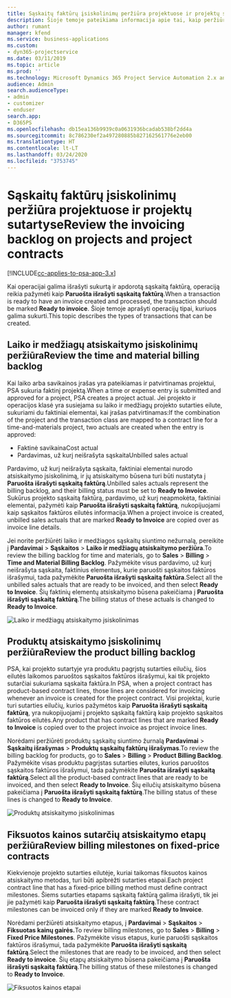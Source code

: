 ```yaml
---
title: Sąskaitų faktūrų įsiskolinimų peržiūra projektuose ir projektų sutartyse
description: Šioje temoje pateikiama informacija apie tai, kaip peržiūrėti laiko, savikainos ir produktų įsiskolinimus ir kaip juos pažymėti kaip paruoštus išrašyti sąskaitą faktūrą.
author: rumant
manager: kfend
ms.service: business-applications
ms.custom:
- dyn365-projectservice
ms.date: 03/11/2019
ms.topic: article
ms.prod: ''
ms.technology: Microsoft Dynamics 365 Project Service Automation 2.x and 3.x
audience: Admin
search.audienceType:
- admin
- customizer
- enduser
search.app:
- D365PS
ms.openlocfilehash: db15ea136b9939c0a0631936bcadab538bf2dd4a
ms.sourcegitcommit: 8c786230ef2a497280885b827162561776e2eb00
ms.translationtype: HT
ms.contentlocale: lt-LT
ms.lasthandoff: 03/24/2020
ms.locfileid: "3753745"
---
```

# <a name="review-the-invoicing-backlog-on-projects-and-project-contracts"></a><span data-ttu-id="691ca-103">Sąskaitų faktūrų įsiskolinimų peržiūra projektuose ir projektų sutartyse</span><span class="sxs-lookup"><span data-stu-id="691ca-103">Review the invoicing backlog on projects and project contracts</span></span>

[!INCLUDE[cc-applies-to-psa-app-3.x](../includes/cc-applies-to-psa-app-3x.md)]

<span data-ttu-id="691ca-104">Kai operacijai galima išrašyti sukurtą ir apdorotą sąskaitą faktūrą, operaciją reikia pažymėti kaip **Paruošta išrašyti sąskaitą faktūrą**.</span><span class="sxs-lookup"><span data-stu-id="691ca-104">When a transaction is ready to have an invoice created and processed, the transaction should be marked **Ready to invoice**.</span></span> <span data-ttu-id="691ca-105">Šioje temoje aprašyti operacijų tipai, kuriuos galima sukurti.</span><span class="sxs-lookup"><span data-stu-id="691ca-105">This topic describes the types of transactions that can be created.</span></span>

## <a name="review-the-time-and-material-billing-backlog"></a><span data-ttu-id="691ca-106">Laiko ir medžiagų atsiskaitymo įsiskolinimų peržiūra</span><span class="sxs-lookup"><span data-stu-id="691ca-106">Review the time and material billing backlog</span></span>

<span data-ttu-id="691ca-107">Kai laiko arba savikainos įrašas yra pateikiamas ir patvirtinamas projektui, PSA sukuria faktinį projektą.</span><span class="sxs-lookup"><span data-stu-id="691ca-107">When a time or expense entry is submitted and approved for a project, PSA creates a project actual.</span></span> <span data-ttu-id="691ca-108">Jei projekto ir operacijos klasė yra susiejama su laiko ir medžiagų projekto sutarties eilute, sukuriami du faktiniai elementai, kai įrašas patvirtinamas:</span><span class="sxs-lookup"><span data-stu-id="691ca-108">If the combination of the project and the transaction class are mapped to a contract line for a time-and-materials project, two actuals are created when the entry is approved:</span></span>

- <span data-ttu-id="691ca-109">Faktinė savikaina</span><span class="sxs-lookup"><span data-stu-id="691ca-109">Cost actual</span></span> 
- <span data-ttu-id="691ca-110">Pardavimas, už kurį neišrašyta sąskaita</span><span class="sxs-lookup"><span data-stu-id="691ca-110">Unbilled sales actual</span></span>

<span data-ttu-id="691ca-111">Pardavimo, už kurį neišrašyta sąskaita, faktiniai elementai nurodo atsiskaitymo įsiskolinimą, ir jų atsiskaitymo būsena turi būti nustatyta į **Paruošta išrašyti sąskaitą faktūrą**.</span><span class="sxs-lookup"><span data-stu-id="691ca-111">Unbilled sales actuals represent the billing backlog, and their billing status must be set to **Ready to Invoice**.</span></span> <span data-ttu-id="691ca-112">Sukūrus projekto sąskaitą faktūrą, pardavimo, už kurį neapmokėta, faktiniai elementai, pažymėti kaip **Paruošta išrašyti sąskaitą faktūrą**, nukopijuojami kaip sąskaitos faktūros eilutės informacija.</span><span class="sxs-lookup"><span data-stu-id="691ca-112">When a project invoice is created, unbilled sales actuals that are marked **Ready to Invoice** are copied over as invoice line details.</span></span>

<span data-ttu-id="691ca-113">Jei norite peržiūrėti laiko ir medžiagos sąskaitų siuntimo nežurnalą, pereikite į **Pardavimai** \> **Sąskaitos** \> **Laiko ir medžiagų atsiskaitymo peržiūra**.</span><span class="sxs-lookup"><span data-stu-id="691ca-113">To review the billing backlog for time and materials, go to **Sales** \> **Billing** \> **Time and Material Billing Backlog**.</span></span> <span data-ttu-id="691ca-114">Pažymėkite visus pardavimo, už kurį neišrašyta sąskaita, faktinius elementus, kurie paruošti sąskaitos faktūros išrašymui, tada pažymėkite **Paruošta išrašyti sąskaitą faktūra**.</span><span class="sxs-lookup"><span data-stu-id="691ca-114">Select all the unbilled sales actuals that are ready to be invoiced, and then select **Ready to Invoice**.</span></span> <span data-ttu-id="691ca-115">Šių faktinių elementų atsiskaitymo būsena pakeičiama į **Paruošta išrašyti sąskaitą faktūrą**.</span><span class="sxs-lookup"><span data-stu-id="691ca-115">The billing status of these actuals is changed to **Ready to Invoice**.</span></span>

![Laiko ir medžiagų atsiskaitymo įsiskolinimas](media/TMBacklog.png)

## <a name="review-the-product-billing-backlog"></a><span data-ttu-id="691ca-117">Produktų atsiskaitymo įsiskolinimų peržiūra</span><span class="sxs-lookup"><span data-stu-id="691ca-117">Review the product billing backlog</span></span>

<span data-ttu-id="691ca-118">PSA, kai projekto sutartyje yra produktu pagrįstų sutarties eilučių, šios eilutės laikomos paruoštos sąskaitos faktūros išrašymui, kai tik projekto sutarčiai sukuriama sąskaita faktūra.</span><span class="sxs-lookup"><span data-stu-id="691ca-118">In PSA, when a project contract has product-based contract lines, those lines are considered for invoicing whenever an invoice is created for the project contract.</span></span> <span data-ttu-id="691ca-119">Visi projektai, kurie turi sutarties eilučių, kurios pažymėtos kaip **Paruošta išrašyti sąskaitą faktūrą**, yra nukopijuojami į projekto sąskaitą faktūrą kaip projekto sąskaitos faktūros eilutės.</span><span class="sxs-lookup"><span data-stu-id="691ca-119">Any product that has contract lines that are marked **Ready to Invoice** is copied over to the project invoice as project invoice lines.</span></span>

<span data-ttu-id="691ca-120">Norėdami peržiūrėti produktų sąskaitų siuntimo žurnalą **Pardavimai** \> **Sąskaitų išrašymas** \> **Produktų sąskaitų faktūrų išrašymas**.</span><span class="sxs-lookup"><span data-stu-id="691ca-120">To review the billing backlog for products, go to **Sales** \> **Billing** \> **Product Billing Backlog**.</span></span> <span data-ttu-id="691ca-121">Pažymėkite visas produktu pagrįstas sutarties eilutes, kurios paruoštos sąskaitos faktūros išrašymui, tada pažymėkite **Paruošta išrašyti sąskaitą faktūrą**.</span><span class="sxs-lookup"><span data-stu-id="691ca-121">Select all the product-based contract lines that are ready to be invoiced, and then select **Ready to Invoice**.</span></span> <span data-ttu-id="691ca-122">Šių eilučių atsiskaitymo būsena pakeičiama į **Paruošta išrašyti sąskaitą faktūrą**.</span><span class="sxs-lookup"><span data-stu-id="691ca-122">The billing status of these lines is changed to **Ready to Invoice**.</span></span>

![Produktų atsiskaitymo įsiskolinimas](media/ProductBacklog.png)

## <a name="review-billing-milestones-on-fixed-price-contracts"></a><span data-ttu-id="691ca-124">Fiksuotos kainos sutarčių atsiskaitymo etapų peržiūra</span><span class="sxs-lookup"><span data-stu-id="691ca-124">Review billing milestones on fixed-price contracts</span></span>

<span data-ttu-id="691ca-125">Kiekvienoje projekto sutarties eilutėje, kuriai taikomas fiksuotos kainos atsiskaitymo metodas, turi būti apibrėžti sutarties etapai.</span><span class="sxs-lookup"><span data-stu-id="691ca-125">Each project contract line that has a fixed-price billing method must define contract milestones.</span></span> <span data-ttu-id="691ca-126">Šiems sutarties etapams sąskaitą faktūrą galima išrašyti, tik jei jie pažymėti kaip **Paruošta išrašyti sąskaitą faktūrą**.</span><span class="sxs-lookup"><span data-stu-id="691ca-126">These contract milestones can be invoiced only if they are marked **Ready to Invoice**.</span></span> 

<span data-ttu-id="691ca-127">Norėdami peržiūrėti atsiskaitymo etapus, į **Pardavimai** \> **Sąskaitos** \> **Fiksuotas kainų gairės.**</span><span class="sxs-lookup"><span data-stu-id="691ca-127">To review billing milestones, go to **Sales** \> **Billing** \> **Fixed Price Milestones**.</span></span> <span data-ttu-id="691ca-128">Pažymėkite visus etapus, kurie paruošti sąskaitos faktūros išrašymui, tada pažymėkite **Paruošta išrašyti sąskaitą faktūrą**.</span><span class="sxs-lookup"><span data-stu-id="691ca-128">Select the milestones that are ready to be invoiced, and then select **Ready to invoice**.</span></span> <span data-ttu-id="691ca-129">Šių etapų atsiskaitymo būsena pakeičiama į **Paruošta išrašyti sąskaitą faktūrą**.</span><span class="sxs-lookup"><span data-stu-id="691ca-129">The billing status of these milestones is changed to **Ready to Invoice**.</span></span>

![Fiksuotos kainos etapai](media/FPBacklog.png)
